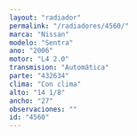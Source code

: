 ```yaml
---
layout: "radiador"
permalink: "/radiadores/4560/"
marca: "Nissan"
modelo: "Sentra"
ano: "2006"
motor: "L4 2.0"
transmision: "Automática"
parte: "432634"
clima: "Con clima"
alto: "14 1/8"
ancho: "27"
observaciones: ""
id: "4560"
---
```


